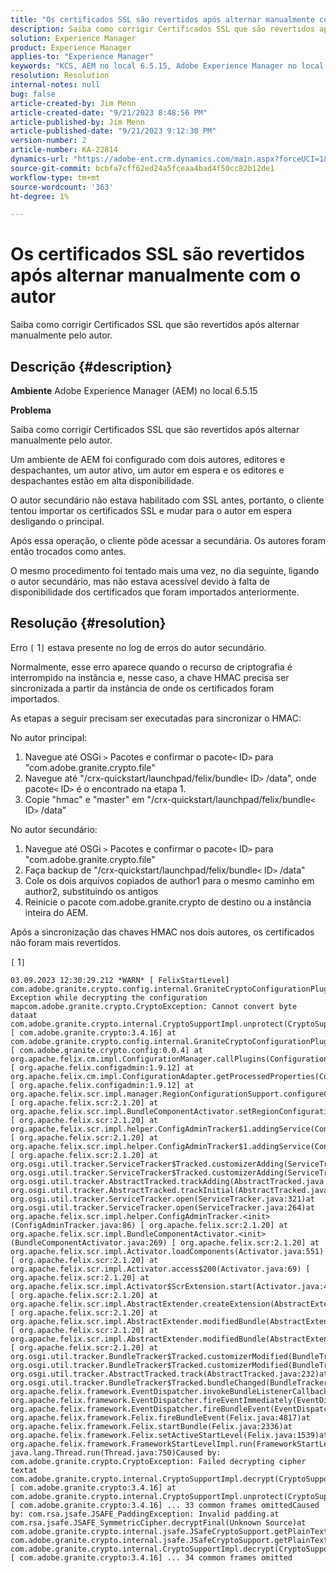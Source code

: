 ```yaml
---
title: "Os certificados SSL são revertidos após alternar manualmente com o autor"
description: Saiba como corrigir Certificados SSL que são revertidos após alternar manualmente pelo autor.
solution: Experience Manager
product: Experience Manager
applies-to: "Experience Manager"
keywords: "KCS, AEM no local 6.5.15, Adobe Experience Manager no local 6.5.15, certificados SSL, reverter, criar, alternar, manualmente"
resolution: Resolution
internal-notes: null
bug: false
article-created-by: Jim Menn
article-created-date: "9/21/2023 8:48:56 PM"
article-published-by: Jim Menn
article-published-date: "9/21/2023 9:12:30 PM"
version-number: 2
article-number: KA-22814
dynamics-url: "https://adobe-ent.crm.dynamics.com/main.aspx?forceUCI=1&pagetype=entityrecord&etn=knowledgearticle&id=014b9645-c058-ee11-be6f-6045bd006268"
source-git-commit: bcbfa7cff62ed24a5fceaa4bad4f50cc82b12de1
workflow-type: tm+mt
source-wordcount: '363'
ht-degree: 1%

---
```


# Os certificados SSL são revertidos após alternar manualmente com o autor


Saiba como corrigir Certificados SSL que são revertidos após alternar manualmente pelo autor.

## Descrição {#description}


<b>Ambiente</b>
Adobe Experience Manager (AEM) no local 6.5.15

<b>Problema</b>

Saiba como corrigir Certificados SSL que são revertidos após alternar manualmente pelo autor.

Um ambiente de AEM foi configurado com dois autores, editores e despachantes, um autor ativo, um autor em espera e os editores e despachantes estão em alta disponibilidade.

O autor secundário não estava habilitado com SSL antes, portanto, o cliente tentou importar os certificados SSL e mudar para o autor em espera desligando o principal.

Após essa operação, o cliente pôde acessar a secundária. Os autores foram então trocados como antes.

O mesmo procedimento foi tentado mais uma vez, no dia seguinte, ligando o autor secundário, mas não estava acessível devido à falta de disponibilidade dos certificados que foram importados anteriormente.






## Resolução {#resolution}


Erro `[` 1`]`  estava presente no log de erros do autor secundário.

Normalmente, esse erro aparece quando o recurso de criptografia é interrompido na instância e, nesse caso, a chave HMAC precisa ser sincronizada a partir da instância de onde os certificados foram importados.

As etapas a seguir precisam ser executadas para sincronizar o HMAC:

No autor principal:

1. Navegue até OSGi `>`  Pacotes e confirmar o pacote`<` ID`>`  para &quot;com.adobe.granite.crypto.file&quot;
2. Navegue até &quot;/crx-quickstart/launchpad/felix/bundle`<` ID`>` /data&quot;, onde pacote`<` ID`>`  é o encontrado na etapa 1.
3. Copie &quot;hmac&quot; e &quot;master&quot; em &quot;/crx-quickstart/launchpad/felix/bundle`<` ID`>` /data&quot;


No autor secundário:

1. Navegue até OSGi `>`  Pacotes e confirmar o pacote`<` ID`>`  para &quot;com.adobe.granite.crypto.file&quot;
2. Faça backup de &quot;/crx-quickstart/launchpad/felix/bundle`<` ID`>` /data&quot;
3. Cole os dois arquivos copiados de author1 para o mesmo caminho em author2, substituindo os antigos
4. Reinicie o pacote com.adobe.granite.crypto de destino ou a instância inteira do AEM.


Após a sincronização das chaves HMAC nos dois autores, os certificados não foram mais revertidos.

`[` 1`]`




```
03.09.2023 12:30:29.212 *WARN* [ FelixStartLevel]  com.adobe.granite.crypto.config.internal.GraniteCryptoConfigurationPlugin Exception while decrypting the configuration mapcom.adobe.granite.crypto.CryptoException: Cannot convert byte dataat com.adobe.granite.crypto.internal.CryptoSupportImpl.unprotect(CryptoSupportImpl.java:130) [ com.adobe.granite.crypto:3.4.16] at com.adobe.granite.crypto.config.internal.GraniteCryptoConfigurationPlugin.modifyConfiguration(GraniteCryptoConfigurationPlugin.java:57) [ com.adobe.granite.crypto.config:0.0.4] at org.apache.felix.cm.impl.ConfigurationManager.callPlugins(ConfigurationManager.java:912) [ org.apache.felix.configadmin:1.9.12] at org.apache.felix.cm.impl.ConfigurationAdapter.getProcessedProperties(ConfigurationAdapter.java:292) [ org.apache.felix.configadmin:1.9.12] at org.apache.felix.scr.impl.manager.RegionConfigurationSupport.configureComponentHolder(RegionConfigurationSupport.java:228) [ org.apache.felix.scr:2.1.20] at org.apache.felix.scr.impl.BundleComponentActivator.setRegionConfigurationSupport(BundleComponentActivator.java:785) [ org.apache.felix.scr:2.1.20] at org.apache.felix.scr.impl.helper.ConfigAdminTracker$1.addingService(ConfigAdminTracker.java:69) [ org.apache.felix.scr:2.1.20] at org.apache.felix.scr.impl.helper.ConfigAdminTracker$1.addingService(ConfigAdminTracker.java:41) [ org.apache.felix.scr:2.1.20] at org.osgi.util.tracker.ServiceTracker$Tracked.customizerAdding(ServiceTracker.java:943)at org.osgi.util.tracker.ServiceTracker$Tracked.customizerAdding(ServiceTracker.java:871)at org.osgi.util.tracker.AbstractTracked.trackAdding(AbstractTracked.java:256)at org.osgi.util.tracker.AbstractTracked.trackInitial(AbstractTracked.java:183)at org.osgi.util.tracker.ServiceTracker.open(ServiceTracker.java:321)at org.osgi.util.tracker.ServiceTracker.open(ServiceTracker.java:264)at org.apache.felix.scr.impl.helper.ConfigAdminTracker.<init>(ConfigAdminTracker.java:86) [ org.apache.felix.scr:2.1.20] at org.apache.felix.scr.impl.BundleComponentActivator.<init>(BundleComponentActivator.java:269) [ org.apache.felix.scr:2.1.20] at org.apache.felix.scr.impl.Activator.loadComponents(Activator.java:551) [ org.apache.felix.scr:2.1.20] at org.apache.felix.scr.impl.Activator.access$200(Activator.java:69) [ org.apache.felix.scr:2.1.20] at org.apache.felix.scr.impl.Activator$ScrExtension.start(Activator.java:424) [ org.apache.felix.scr:2.1.20] at org.apache.felix.scr.impl.AbstractExtender.createExtension(AbstractExtender.java:196) [ org.apache.felix.scr:2.1.20] at org.apache.felix.scr.impl.AbstractExtender.modifiedBundle(AbstractExtender.java:169) [ org.apache.felix.scr:2.1.20] at org.apache.felix.scr.impl.AbstractExtender.modifiedBundle(AbstractExtender.java:49) [ org.apache.felix.scr:2.1.20] at org.osgi.util.tracker.BundleTracker$Tracked.customizerModified(BundleTracker.java:488)at org.osgi.util.tracker.BundleTracker$Tracked.customizerModified(BundleTracker.java:420)at org.osgi.util.tracker.AbstractTracked.track(AbstractTracked.java:232)at org.osgi.util.tracker.BundleTracker$Tracked.bundleChanged(BundleTracker.java:450)at org.apache.felix.framework.EventDispatcher.invokeBundleListenerCallback(EventDispatcher.java:915)at org.apache.felix.framework.EventDispatcher.fireEventImmediately(EventDispatcher.java:834)at org.apache.felix.framework.EventDispatcher.fireBundleEvent(EventDispatcher.java:516)at org.apache.felix.framework.Felix.fireBundleEvent(Felix.java:4817)at org.apache.felix.framework.Felix.startBundle(Felix.java:2336)at org.apache.felix.framework.Felix.setActiveStartLevel(Felix.java:1539)at org.apache.felix.framework.FrameworkStartLevelImpl.run(FrameworkStartLevelImpl.java:308)at java.lang.Thread.run(Thread.java:750)Caused by: com.adobe.granite.crypto.CryptoException: Failed decrypting cipher textat com.adobe.granite.crypto.internal.CryptoSupportImpl.decrypt(CryptoSupportImpl.java:66) [ com.adobe.granite.crypto:3.4.16] at com.adobe.granite.crypto.internal.CryptoSupportImpl.unprotect(CryptoSupportImpl.java:127) [ com.adobe.granite.crypto:3.4.16] ... 33 common frames omittedCaused by: com.rsa.jsafe.JSAFE_PaddingException: Invalid padding.at com.rsa.jsafe.JSAFE_SymmetricCipher.decryptFinal(Unknown Source)at com.adobe.granite.crypto.internal.jsafe.JSafeCryptoSupport.getPlainText(JSafeCryptoSupport.java:267)at com.adobe.granite.crypto.internal.jsafe.JSafeCryptoSupport.getPlainText(JSafeCryptoSupport.java:249)at com.adobe.granite.crypto.internal.CryptoSupportImpl.decrypt(CryptoSupportImpl.java:64) [ com.adobe.granite.crypto:3.4.16] ... 34 common frames omitted
```

